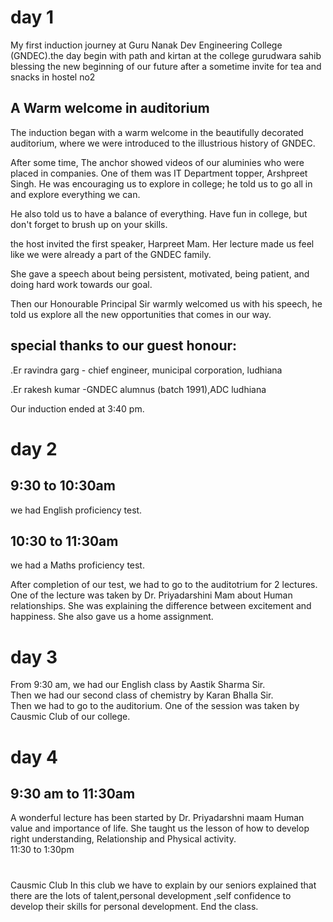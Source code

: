 # day 1
My first induction journey at Guru Nanak Dev Engineering College (GNDEC).the day begin with path and kirtan at the college gurudwara sahib blessing the new beginning of our future after a sometime invite for tea and snacks in hostel no2
## A Warm welcome in auditorium ##
The induction began with a warm welcome in the beautifully decorated auditorium, where we were introduced to the illustrious history of GNDEC. 

After some time,
The anchor showed videos of our aluminies who were placed in companies.
One of them was IT Department topper, Arshpreet Singh. 
He was encouraging us to explore in college; he told us to go all in and explore everything we can.

He also told us to have a balance of everything. 
Have fun in college, but don't forget to brush up on your skills.<br>

the host invited the first speaker, Harpreet Mam. Her lecture made us feel like we were already a part of the GNDEC family.

She gave a speech about being persistent, motivated, being patient, and doing hard work towards our goal. 
<br>

Then our Honourable Principal Sir warmly welcomed us with his speech, he told us explore all the new opportunities that comes in our way.

## special thanks to our guest honour:
.Er ravindra garg - chief engineer, municipal corporation, ludhiana 

.Er rakesh kumar -GNDEC alumnus (batch 1991),ADC ludhiana 
 
 Our induction ended at 3:40 pm.


# day 2

## 9:30 to 10:30am ##

 we had English proficiency test.
 
## 10:30 to 11:30am ##

 we had a Maths proficiency test.
 
After completion of our test, we had to go to the auditotrium for 2 lectures. 
<br> One of the lecture was taken by Dr. Priyadarshini Mam about Human relationships. 
She was explaining the difference between excitement and happiness. She also gave us a home assignment.

# day 3

From 9:30 am, we had our English class by Aastik Sharma Sir.<br>
Then we had our second class of chemistry by Karan Bhalla Sir.<br>
Then we had to go to the auditorium.
One of the session was taken by Causmic Club of our college.

# day 4 


## 9:30 am to 11:30am ## 

A wonderful lecture has been started by Dr. Priyadarshni maam Human value and  importance of life.
She taught us the lesson of how to develop right understanding, Relationship and Physical activity.
<br>
11:30 to 1:30pm
<br>
<h1></h1>Causmic Club
In this club we have to explain by our seniors  explained that there are the lots of talent,personal development ,self confidence to develop their skills for personal development.
End the class.

